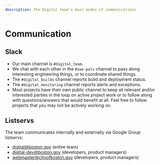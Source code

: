 ```yaml
---
description: The Digital team’s main modes of communications.
---
```


# Communication

## Slack 

* Our main channel is `#digital_team`.
* We chat with each other in the `#swe-pals` channel to pass along interesting engineering things, or to coordinate shared things.
* The `#digital_builds` channel reports build and deployment status.
* The `#digital_monitoring` channel reports alerts and exceptions.
* Most projects have their own public channel to keep all relevant and/or interested parties in the loop on active project work or to follow along with questions/answers that would benefit at all. Feel free to follow projects that you may not be actively working on.

## Listservs

The team communicates internally and externally via Google Group listservs:

* [digital@boston.gov](mailto:digital@boston.gov) \(entire team\)
* [digital-dev@boston.gov](mailto:digital-dev@boston.gov) \(developers, product managers\)
* [webmaster@cityofboston.gov](mailto:webmaster@cityofboston.gov) \(developers, product managers\)

